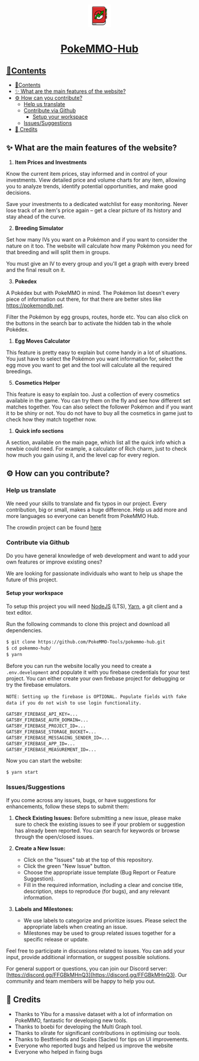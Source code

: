 <p align="center">
  <a href="https://pokemmohub.com">
    <img alt="PokeMMO Website" src="readme/logo.svg" width="60" />
  </a>
</p>
<h1 align="center">
  <a href="https://pokemmohub.com">
  PokeMMO-Hub
</h1>

## 📃Contents

- [📃Contents](#contents)
- [✨ What are the main features of the website? ](#-what-are-the-main-features-of-the-website-)
- [⚙️ How can you contribute? ](#️-how-can-you-contribute-)
  - [Help us translate ](#help-us-translate-)
  - [Contribute via Github ](#contribute-via-github-)
    - [Setup your workspace ](#setup-your-workspace-)
  - [Issues/Suggestions ](#issuessuggestions-)
- [💙 Credits ](#-credits-)

## ✨ What are the main features of the website? <a id="tools"></a>

1. **Item Prices and Investments** <a id="tools-0"></a>

Know the current item prices, stay informed and in control of your investments. View detailed price and volume charts for any item, allowing you to analyze trends, identify potential opportunities, and make good decisions.

Save your investments to a dedicated watchlist for easy monitoring. Never lose track of an item's price again – get a clear picture of its history and stay ahead of the curve.

2. **Breeding Simulator** <a id="tools-1"></a>

Set how many IVs you want on a Pokémon and if you want to consider the nature on it too. The website will calculate how many Pokémon you need for that breeding and will split them in groups. 

You must give an IV to every group and you'll get a graph with every breed and the final result on it. 

3. **Pokedex** <a id="tools-2"></a>

A Pokédex but with PokeMMO in mind. The Pokémon list doesn't every piece of information out there, for that there are better sites like https://pokemondb.net. 

Filter the Pokémon by egg groups, routes, horde etc. You can also click on the buttons in the search bar to activate the hidden tab in the whole Pokédex.

1. **Egg Moves Calculator** <a id="tools-3"></a>

This feature is pretty easy to explain but come handy in a lot of situations. You just have to select the Pokémon you want information for, select the egg move you want to get and the tool will calculate all the required breedings. 

5. **Cosmetics Helper** <a id="tools-4"></a>

This feature is easy to explain too. Just a collection of every cosmetics available in the game. You can try them on the fly and see how different set matches together. You can also select the follower Pokémon and if you want it to be shiny or not. 
You do not have to buy all the cosmetics in game just to check how they match together now. 

1. **Quick info sections** <a id="tools-5"></a>

A section, available on the main page, which list all the quick info which a newbie could need. For example, a calculator of Rich charm, just to check how much you gain using it, and the level cap for every region.

## ⚙️ How can you contribute? <a id="contribute"></a>

### Help us translate <a id="contribute-0"></a>

We need your skills to translate and fix typos in our project. Every contribution, big or small, makes a huge difference. Help us add more and more languages so everyone can benefit from PokeMMO Hub.

The crowdin project can be found [here](https://crowdin.com/project/pokemmohub)

### Contribute via Github <a id="contribute-1"></a>

Do you have general knowledge of web development and want to add your own features or improve existing ones?

We are looking for passionate individuals who want to help us shape the future of this project.

#### Setup your workspace <a id="setup-your-workspace"></a>

To setup this project you will need [NodeJS](https://nodejs.org/en) (LTS), [Yarn](https://yarnpkg.com/), a git client and a text editor.

Run the following commands to clone this project and download all dependencies.
```sh
$ git clone https://github.com/PokeMMO-Tools/pokemmo-hub.git
$ cd pokemmo-hub/
$ yarn
```

Before you can run the website locally you need to create a `.env.development` and populate it with you firebase credentials for your test project. You can either create your own firebase project for debugging or try the firebase emulators.

`NOTE: Setting up the firebase is OPTIONAL. Populate fields with fake data if you do not wish to use login functionality.`
```
GATSBY_FIREBASE_API_KEY=...
GATSBY_FIREBASE_AUTH_DOMAIN=...
GATSBY_FIREBASE_PROJECT_ID=...
GATSBY_FIREBASE_STORAGE_BUCKET=...
GATSBY_FIREBASE_MESSAGING_SENDER_ID=...
GATSBY_FIREBASE_APP_ID=...
GATSBY_FIREBASE_MEASUREMENT_ID=...
```

Now you can start the website:
```sh
$ yarn start
```

### Issues/Suggestions <a id="issues-suggestions"></a>


If you come across any issues, bugs, or have suggestions for enhancements, follow these steps to submit them:

1. **Check Existing Issues:** Before submitting a new issue, please make sure to check the existing issues to see if your problem or suggestion has already been reported. You can search for keywords or browse through the open/closed issues.

2. **Create a New Issue:**
   - Click on the "Issues" tab at the top of this repository.
   - Click the green "New Issue" button.
   - Choose the appropriate issue template (Bug Report or Feature Suggestion).
   - Fill in the required information, including a clear and concise title, description, steps to reproduce (for bugs), and any relevant information.

3. **Labels and Milestones:**
   - We use labels to categorize and prioritize issues. Please select the appropriate labels when creating an issue.
   - Milestones may be used to group related issues together for a specific release or update.

Feel free to participate in discussions related to issues. You can add your input, provide additional information, or suggest possible solutions.

For general support or questions, you can join our Discord server: [https://discord.gg/FFGBkMHnQ3](https://discord.gg/FFGBkMHnQ3). 
Our community and team members will be happy to help you out.


## 💙 Credits <a id="credits"></a>
- Thanks to Yibu for a massive dataset with a lot of information on PokeMMO, fantastic for developing new tools.
- Thanks to boebi for developing the Multi Graph tool.
- Thanks to xlirate for significant contributions in optimising our tools.
- Thanks to Bestfriends and Scales (Saclex) for tips on UI improvements.
- Everyone who reported bugs and helped us improve the website
- Everyone who helped in fixing bugs
